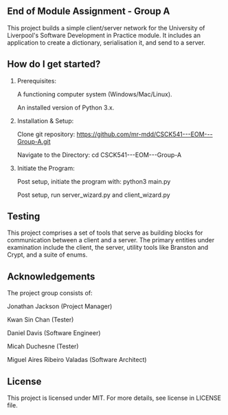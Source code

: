 **End of Module Assignment - Group A**
------ 

This project builds a simple client/server network for the University of Liverpool's Software Development in Practice module.
It includes an application to create a dictionary, serialisation it, and send to a server.


**How do I get started?**
------
1. Prerequisites:

   A functioning computer system (Windows/Mac/Linux).

   An installed version of Python 3.x.

2. Installation & Setup:

   Clone git repository: https://github.com/mr-mdd/CSCK541---EOM---Group-A.git

   Navigate to the Directory: cd CSCK541---EOM---Group-A

3. Initiate the Program:

   Post setup, initiate the program with: python3 main.py
   
   Post setup, run server_wizard.py and client_wizard.py


**Testing**
------
This project comprises a set of tools that serve as building blocks for communication between a client and a server. The primary entities under examination include the client, the server, utility tools like Branston and Crypt, and a suite of enums.


**Acknowledgements**
------
The project group consists of:

Jonathan Jackson (Project Manager)

Kwan Sin Chan (Tester)

Daniel Davis (Software Engineer)

Micah Duchesne (Tester)

Miguel Aires Ribeiro Valadas (Software Architect)

**License**
------
This project is licensed under MIT.
For more details, see license in LICENSE file.
